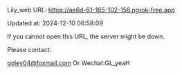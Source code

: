 Lily_web URL: https://ae6d-61-165-102-156.ngrok-free.app

Updated at: 2024-12-10 06:58:09

If you cannot open this URL, the server might be down.

Please contact: 

goley04@foxmail.com Or Wechat:GL_yeaH